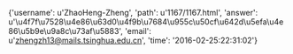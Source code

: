 {'username': u'ZhaoHeng-Zheng', 'path': u'1167/1167.html', 'answer': u'\u4f7f\u7528\u4e86\u63d0\u4f9b\u7684\u955c\u50cf\u642d\u5efa\u4e86\u5b9e\u9a8c\u73af\u5883', 'email': u'zhengzh13@mails.tsinghua.edu.cn', 'time': '2016-02-25:22:31:02'}